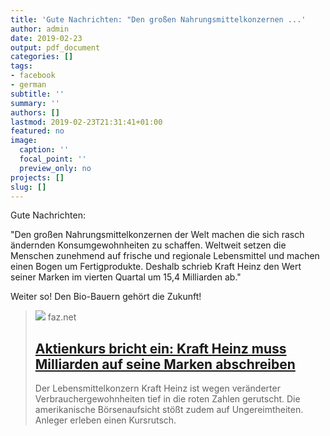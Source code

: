 ```yaml
---
title: 'Gute Nachrichten: "Den großen Nahrungsmittelkonzernen ...'
author: admin
date: 2019-02-23
output: pdf_document
categories: []
tags:
- facebook
- german
subtitle: ''
summary: ''
authors: []
lastmod: 2019-02-23T21:31:41+01:00
featured: no
image:
  caption: ''
  focal_point: ''
  preview_only: no
projects: []
slug: []
---
```

Gute Nachrichten:

"Den großen Nahrungsmittelkonzernen der Welt machen die sich rasch ändernden Konsumgewohnheiten zu schaffen. Weltweit setzen die Menschen zunehmend auf frische und regionale Lebensmittel und machen einen Bogen um Fertigprodukte. Deshalb schrieb Kraft Heinz den Wert seiner Marken im vierten Quartal um 15,4 Milliarden ab."

Weiter so! Den Bio-Bauern gehört die Zukunft!
> [![](https://media0.faz.net/ppmedia/aktuell/wirtschaft/1315421035/1.6054582/facebook_teaser/soll-qualitaet-versprechen-der.jpg)](https://www.faz.net/aktuell/finanzen/kraft-heinz-schreibt-fuer-seine-marken-viele-milliarden-ab-16054577.html)
> faz.net
> ## [Aktienkurs bricht ein: Kraft Heinz muss Milliarden auf seine Marken abschreiben](https://www.faz.net/aktuell/finanzen/kraft-heinz-schreibt-fuer-seine-marken-viele-milliarden-ab-16054577.html)
>
>Der Lebensmittelkonzern Kraft Heinz ist wegen veränderter Verbrauchergewohnheiten tief in die roten Zahlen gerutscht. Die amerikanische Börsenaufsicht stößt zudem auf Ungereimtheiten. Anleger erleben einen Kursrutsch.

